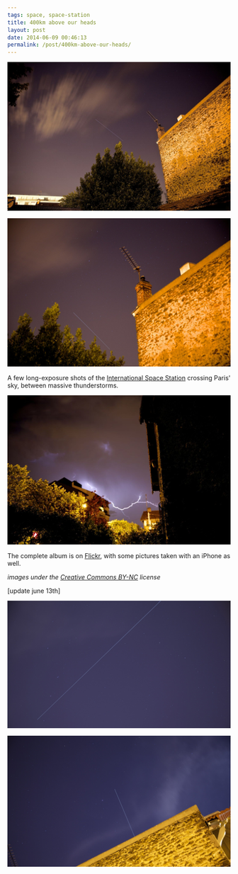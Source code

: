 ```yaml
---
tags: space, space-station
title: 400km above our heads
layout: post
date: 2014-06-09 00:46:13
permalink: /post/400km-above-our-heads/
---
```


![iss_1.jpg][1]

![iss_2.jpg][2]

A few long-exposure shots of the [International Space Station][3] crossing Paris' sky, between massive thunderstorms.

<!--more-->

![IMG_9700.jpg][4]

The complete album is on [Flickr][5], with some pictures taken with an iPhone as well.

_images under the [Creative Commons BY-NC][6] license_

[update june 13th]

![ISS on the 13th of June, 1][7]

![ISS on the 13th of June, 2][8]

[1]: /static/media/2014/06/img-1402270722694-raw.jpg
[2]: /static/media/2014/06/img-1402270728003-raw.jpg
[3]: http://www.nasa.gov/mission_pages/station/main/
[4]: /static/media/2014/06/img-1402270731732-raw.jpg
[5]: https://www.flickr.com/photos/amyparent/sets/72157645068895551/
[6]: http://creativecommons.org/licenses/by-nc/4.0/
[7]: /static/media/2014/06/img-1402645713672-raw.jpg
[8]: /static/media/2014/06/img-1402645734372-raw.jpg